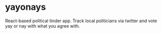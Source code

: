 # yayonays
React-based political tinder app. Track local politicians via twitter and vote yay or nay with what you agree with.
